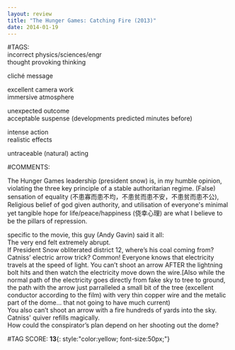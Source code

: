 ```yaml
---  
layout: review  
title: "The Hunger Games: Catching Fire (2013)"  
date: 2014-01-19  
---  
```

  
#TAGS:  
incorrect physics/sciences/engr  
thought provoking thinking  
  
cliché message  
  
excellent camera work  
immersive atmosphere  
  
unexpected outcome  
acceptable suspense (developments predicted minutes before)  
  
intense action  
realistic effects  
  
untraceable (natural) acting  
  
#COMMENTS:  
  
The Hunger Games leadership (president snow) is, in my humble opinion, violating the three key principle of a stable authoritarian regime. (False) sensation of equality (不患寡而患不均，不患贫而患不安，不患贫而患不公), Religious belief of god given authority, and utilisation of everyone's minimal yet tangible hope for life/peace/happiness (侥幸心理) are what I believe to be the pillars of repression.  
  
specific to the movie, this guy (Andy Gavin) said it all:  
The very end felt extremely abrupt.  
If President Snow obliterated district 12, where’s his coal coming from?  
Catniss’ electric arrow trick? Common! Everyone knows that electricity travels at the speed of light. You can’t shoot an arrow AFTER the lightning bolt hits and then watch the electricity move down the wire.[Also while the normal path of the electricity goes directly from fake sky to tree to ground, the path with the arrow just parralleled a small bit of the tree (excellent conductor according to the film) with very thin copper wire and the metalic part of the dome... that not going to have much current)  
You also can’t shoot an arrow with a fire hundreds of yards into the sky.  
Catniss' quiver refills magically.  
How could the conspirator’s plan depend on her shooting out the dome?  
  
  
  
  
  
#TAG SCORE: **13**{: style:"color:yellow; font-size:50px;"}  

